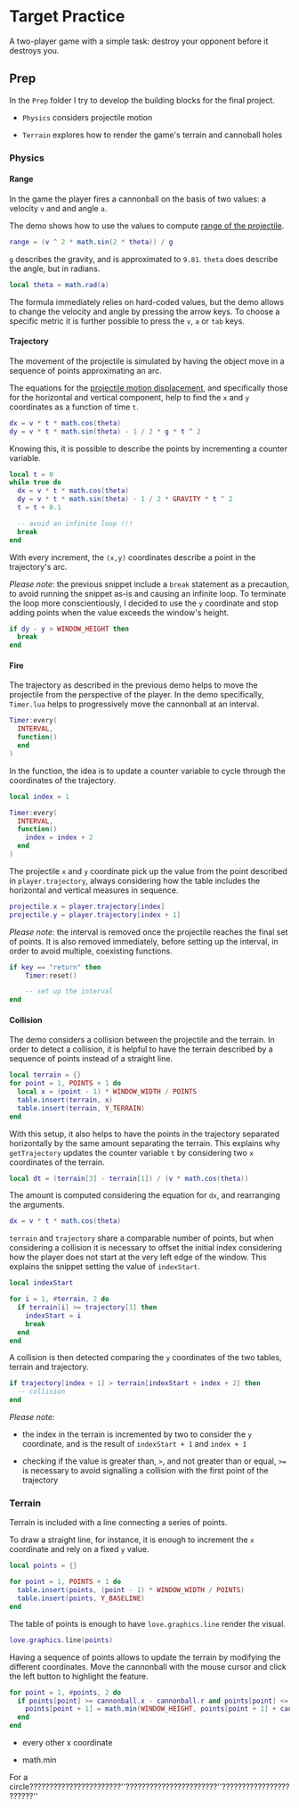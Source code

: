 # Target Practice

A two-player game with a simple task: destroy your opponent before it destroys you.

## Prep

In the `Prep` folder I try to develop the building blocks for the final project.

- `Physics` considers projectile motion

- `Terrain` explores how to render the game's terrain and cannoball holes

### Physics

#### Range

In the game the player fires a cannonball on the basis of two values: a velocity `v` and and angle `a`.

The demo shows how to use the values to compute [range of the projectile](https://en.wikipedia.org/wiki/Projectile_motion#Maximum_distance_of_projectile).

```lua
range = (v ^ 2 * math.sin(2 * theta)) / g
```

`g` describes the gravity, and is approximated to `9.81`. `theta` does describe the angle, but in radians.

```lua
local theta = math.rad(a)
```

The formula immediately relies on hard-coded values, but the demo allows to change the velocity and angle by pressing the arrow keys. To choose a specific metric it is further possible to press the `v`, `a` or `tab` keys.

#### Trajectory

The movement of the projectile is simulated by having the object move in a sequence of points approximating an arc.

The equations for the [projectile motion displacement](https://en.wikipedia.org/wiki/Projectile_motion#Displacement), and specifically those for the horizontal and vertical component, help to find the `x` and `y` coordinates as a function of time `t`.

```lua
dx = v * t * math.cos(theta)
dy = v * t * math.sin(theta) - 1 / 2 * g * t ^ 2
```

Knowing this, it is possible to describe the points by incrementing a counter variable.

```lua
local t = 0
while true do
  dx = v * t * math.cos(theta)
  dy = v * t * math.sin(theta) - 1 / 2 * GRAVITY * t ^ 2
  t = t + 0.1

  -- avoid an infinite loop !!!
  break
end
```

With every increment, the `(x,y)` coordinates describe a point in the trajectory's arc.

_Please note_: the previous snippet include a `break` statement as a precaution, to avoid running the snippet as-is and causing an infinite loop. To terminate the loop more conscientiously, I decided to use the `y` coordinate and stop adding points when the value exceeds the window's height.

```lua
if dy - y > WINDOW_HEIGHT then
  break
end
```

#### Fire

The trajectory as described in the previous demo helps to move the projectile from the perspective of the player. In the demo specifically, `Timer.lua` helps to progressively move the cannonball at an interval.

```lua
Timer:every(
  INTERVAL,
  function()
  end
)
```

In the function, the idea is to update a counter variable to cycle through the coordinates of the trajectory.

```lua
local index = 1

Timer:every(
  INTERVAL,
  function()
    index = index + 2
  end
)
```

The projectile `x` and `y` coordinate pick up the value from the point described in `player.trajectory`, always considering how the table includes the horizontal and vertical measures in sequence.

```lua
projectile.x = player.trajectory[index]
projectile.y = player.trajectory[index + 1]
```

_Please note:_ the interval is removed once the projectile reaches the final set of points. It is also removed immediately, before setting up the interval, in order to avoid multiple, coexisting functions.

```lua
if key == "return" then
    Timer:reset()

    -- set up the interval
end
```

#### Collision

The demo considers a collision between the projectile and the terrain. In order to detect a collision, it is helpful to have the terrain described by a sequence of points instead of a straight line.

```lua
local terrain = {}
for point = 1, POINTS + 1 do
  local x = (point - 1) * WINDOW_WIDTH / POINTS
  table.insert(terrain, x)
  table.insert(terrain, Y_TERRAIN)
end
```

With this setup, it also helps to have the points in the trajectory separated horizontally by the same amount separating the terrain. This explains why `getTrajectory` updates the counter variable `t` by considering two `x` coordinates of the terrain.

```lua
local dt = (terrain[3] - terrain[1]) / (v * math.cos(theta))
```

The amount is computed considering the equation for `dx`, and rearranging the arguments.

```lua
dx = v * t * math.cos(theta)
```

`terrain` and `trajectory` share a comparable number of points, but when considering a collision it is necessary to offset the initial index considering how the player does not start at the very left edge of the window. This explains the snippet setting the value of `indexStart`.

```lua
local indexStart

for i = 1, #terrain, 2 do
  if terrain[i] >= trajectory[1] then
    indexStart = i
    break
  end
end
```

A collision is then detected comparing the `y` coordinates of the two tables, terrain and trajectory.

```lua
if trajectory[index + 1] > terrain[indexStart + index + 2] then
  -- collision
end
```

_Please note:_

- the index in the terrain is incremented by two to consider the `y` coordinate, and is the result of `indexStart + 1` and `index + 1`

- checking if the value is greater than, `>`, and not greater than or equal, `>=` is necessary to avoid signalling a collision with the first point of the trajectory

### Terrain

Terrain is included with a line connecting a series of points.

To draw a straight line, for instance, it is enough to increment the `x` coordinate and rely on a fixed `y` value.

```lua
local points = {}

for point = 1, POINTS + 1 do
  table.insert(points, (point - 1) * WINDOW_WIDTH / POINTS)
  table.insert(points, Y_BASELINE)
end
```

The table of points is enough to have `love.graphics.line` render the visual.

```lua
love.graphics.line(points)
```

Having a sequence of points allows to update the terrain by modifying the different coordinates. Move the cannonball with the mouse cursor and click the left button to highlight the feature.

```lua
for point = 1, #points, 2 do
  if points[point] >= cannonball.x - cannonball.r and points[point] <= cannonball.x + cannonball.r then
    points[point + 1] = math.min(WINDOW_HEIGHT, points[point + 1] + cannonball.r)
  end
end
```

- every other x coordinate

- math.min

For a circle???????????????????????''???????????????????????''???????????????????????''

